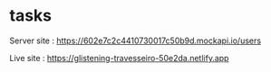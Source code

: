 # tasks
Server site : https://602e7c2c4410730017c50b9d.mockapi.io/users

Live site : https://glistening-travesseiro-50e2da.netlify.app